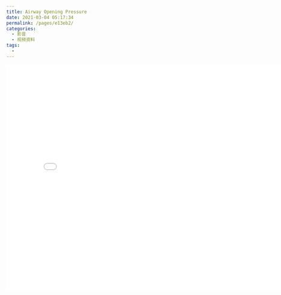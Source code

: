```yaml
---
title: Airway Opening Pressure
date: 2021-03-04 05:17:34
permalink: /pages/e13eb2/
categories:
  - 影音
  - 视频资料
tags:
  - 
---
```






<iframe src="//player.bilibili.com/player.html?aid=246345636&bvid=BV1Hv411s78x&cid=285556824&page=1" scrolling="auto" border="1" frameborder="no" framespacing="0" allowfullscreen="true" width="800" height="600"> </iframe>

